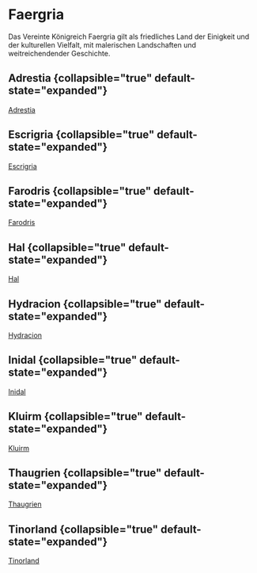 # Faergria

Das Vereinte Königreich Faergria gilt als friedliches Land der Einigkeit und der kulturellen Vielfalt, mit malerischen
Landschaften und weitreichendender Geschichte.

## Adrestia {collapsible="true" default-state="expanded"}

<a href="Adrestia.md">Adrestia</a>

## Escrigria {collapsible="true" default-state="expanded"}

<a href="Escrigria.md">Escrigria</a>

## Farodris {collapsible="true" default-state="expanded"}

<a href="Farodris.md">Farodris</a>

## Hal {collapsible="true" default-state="expanded"}

<a href="Hal.md">Hal</a>

## Hydracion {collapsible="true" default-state="expanded"}

<a href="Hydracion.md">Hydracion</a>

## Inidal {collapsible="true" default-state="expanded"}

<a href="Inidal.md">Inidal</a>

## Kluirm {collapsible="true" default-state="expanded"}

<a href="Kluirm.md">Kluirm</a>

## Thaugrien {collapsible="true" default-state="expanded"}

<a href="Thaugrien.md">Thaugrien</a>

## Tinorland {collapsible="true" default-state="expanded"}

<a href="Tinorland.md">Tinorland</a>
